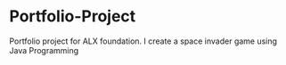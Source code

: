 # Portfolio-Project
Portfolio project for ALX foundation. I create a space invader game using Java Programming
